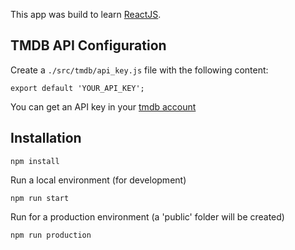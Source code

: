 This app was build to learn [ReactJS](https://facebook.github.io/react/).

## TMDB API Configuration

Create a ```./src/tmdb/api_key.js``` file with the following content:

```
export default 'YOUR_API_KEY';
```

You can get an API key in your [tmdb account](https://www.themoviedb.org/)

## Installation

```
npm install
```

Run a local environment (for development)
```
npm run start
```

Run for a production environment (a 'public' folder will be created)
```
npm run production
```